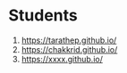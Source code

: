 # Students

1. https://tarathep.github.io/
2. https://chakkrid.github.io/
3. https://xxxx.github.io/
